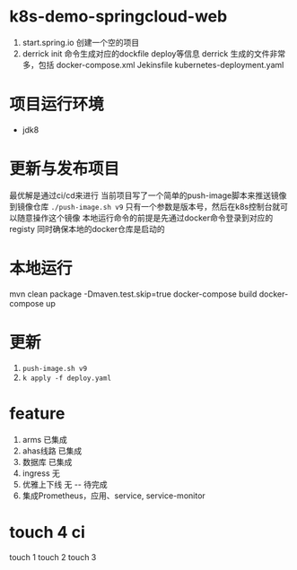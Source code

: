 # k8s-demo-springcloud-web

1. start.spring.io 创建一个空的项目
2. derrick init 命令生成对应的dockfile deploy等信息
derrick 生成的文件非常多，包括
docker-compose.xml Jekinsfile kubernetes-deployment.yaml

# 项目运行环境
* jdk8

# 更新与发布项目

最优解是通过ci/cd来进行
当前项目写了一个简单的push-image脚本来推送镜像到镜像仓库
`./push-image.sh v9`
只有一个参数是版本号，然后在k8s控制台就可以随意操作这个镜像
本地运行命令的前提是先通过docker命令登录到对应的registy
同时确保本地的docker仓库是启动的

# 本地运行
mvn clean package -Dmaven.test.skip=true
docker-compose build
docker-compose up

# 更新
1. `push-image.sh v9`
2. `k apply -f deploy.yaml`

# feature
1. arms 已集成
2. ahas线路 已集成
3. 数据库 已集成
4. ingress 无
5. 优雅上下线 无 -- 待完成
6. 集成Prometheus，应用、service, service-monitor

# touch 4 ci
touch 1
touch 2
touch 3
